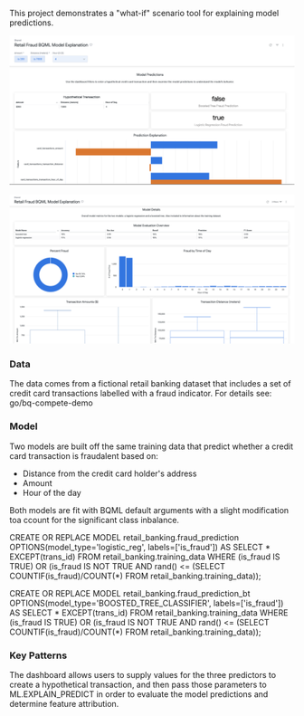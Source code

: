 
This project demonstrates a "what-if" scenario tool for explaining model predictions.

![model whatif](model_whatif_screenshot.png)

![model overview](model_overview_screenshot.png)

### Data

The data comes from a fictional retail banking dataset that includes a set of credit card transactions labelled with a fraud indicator. For details see: go/bq-compete-demo


### Model

Two models are built off the same training data that predict whether a credit card transaction is fraudalent based on:

- Distance from the credit card holder's address
- Amount
- Hour of the day

Both models are fit with BQML default arguments with a slight modification toa ccount for the significant class inbalance.


CREATE OR REPLACE MODEL retail_banking.fraud_prediction
OPTIONS(model_type='logistic_reg', labels=['is_fraud']) AS
SELECT * EXCEPT(trans_id)
FROM retail_banking.training_data
WHERE (is_fraud IS TRUE) OR
(is_fraud IS NOT TRUE AND rand() <=
(SELECT COUNTIF(is_fraud)/COUNT(*) FROM retail_banking.training_data));



CREATE OR REPLACE MODEL retail_banking.fraud_prediction_bt
OPTIONS(model_type='BOOSTED_TREE_CLASSIFIER', labels=['is_fraud']) AS
SELECT * EXCEPT(trans_id)
FROM retail_banking.training_data
WHERE (is_fraud IS TRUE) OR
(is_fraud IS NOT TRUE AND rand() <=
(SELECT COUNTIF(is_fraud)/COUNT(*) FROM retail_banking.training_data));



### Key Patterns

The dashboard allows users to supply values for the three predictors to create a hypothetical transaction, and then pass those parameters to ML.EXPLAIN_PREDICT in order to evaluate the model predictions and determine feature attribution.
